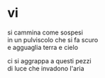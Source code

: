 # vi

si cammina come sospesi  
in un pulviscolo che si fa scuro  
e agguaglia terra e cielo

ci si aggrappa a questi pezzi  
di luce che invadono l'aria
